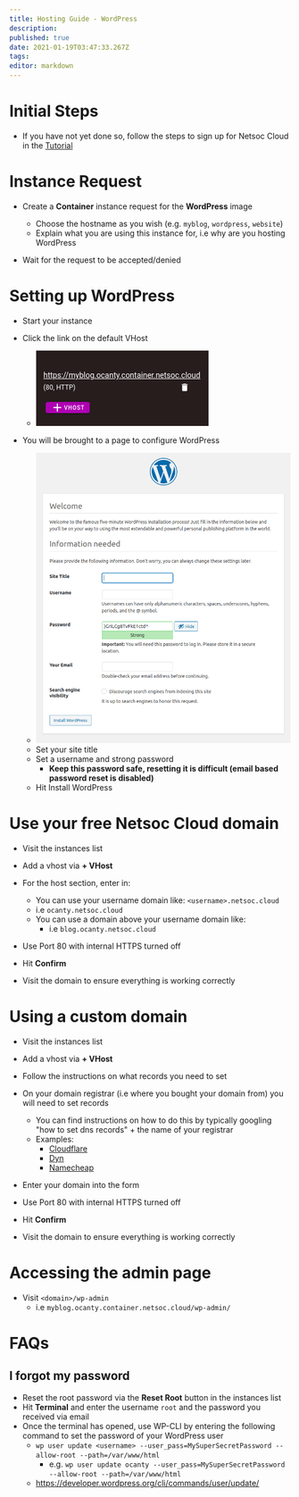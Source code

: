 ```yaml
---
title: Hosting Guide - WordPress
description: 
published: true
date: 2021-01-19T03:47:33.267Z
tags: 
editor: markdown
---
```



# Initial Steps

* If you have not yet done so, follow the steps to sign up for Netsoc Cloud in the [Tutorial](/services/tutorial)

# Instance Request

* Create a **Container** instance request for the **WordPress** image
	* Choose the hostname as you wish (e.g. `myblog`, `wordpress`, `website`)
  * Explain what you are using this instance for, i.e why are you hosting WordPress
  
* Wait for the request to be accepted/denied

# Setting up WordPress
	
* Start your instance
* Click the link on the default VHost
  * ![tutorial-wordpress1.png](/assets/cloud/tutorial-wordpress1.png)

* You will be brought to a page to configure WordPress
	* ![tutorial-wordpress2.png](/assets/cloud/tutorial-wordpress2.png)
	* Set your site title
  * Set a username and strong password
  	* **Keep this password safe, resetting it is difficult (email based password reset is disabled)**
  * Hit Install WordPress
    
# Use your free Netsoc Cloud domain

* Visit the instances list
* Add a vhost via **+ VHost**
* For the host section, enter in:
	* You can use your username domain like: `<username>.netsoc.cloud`
  	* i.e `ocanty.netsoc.cloud`
  * You can use a domain above your username domain like:
  	* i.e `blog.ocanty.netsoc.cloud`
    
* Use Port 80 with internal HTTPS turned off
* Hit **Confirm**

* Visit the domain to ensure everything is working correctly

# Using a custom domain

* Visit the instances list
* Add a vhost via **+ VHost**
* Follow the instructions on what records you need to set

* On your domain registrar (i.e where you bought your domain from) you will need to set records
	* You can find instructions on how to do this by typically googling "how to set dns records" + the name of your registrar
  	* Examples:
    	* [Cloudflare](https://www.cloudflare.com/learning/dns/dns-records/)
      * [Dyn](https://help.dyn.com/setting-up-dns-for-your-new-website/)
      * [Namecheap](https://www.namecheap.com/support/knowledgebase/article.aspx/434/2237/how-do-i-set-up-host-records-for-a-domain/)
      
* Enter your domain into the form
* Use Port 80 with internal HTTPS turned off
* Hit **Confirm**

* Visit the domain to ensure everything is working correctly

# Accessing the admin page

* Visit `<domain>/wp-admin`
	* i.e `myblog.ocanty.container.netsoc.cloud/wp-admin/`

# FAQs

## I forgot my password

* Reset the root password via the **Reset Root** button in the instances list
* Hit **Terminal** and enter the username `root` and the password you received via email
* Once the terminal has opened, use WP-CLI by entering the following command to set the password of your WordPress user
	* `wp user update <username> --user_pass=MySuperSecretPassword --allow-root --path=/var/www/html`
  		* e.g. `wp user update ocanty --user_pass=MySuperSecretPassword --allow-root --path=/var/www/html`
  * https://developer.wordpress.org/cli/commands/user/update/
  
